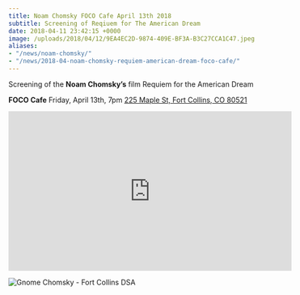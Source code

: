 ```yaml
---
title: Noam Chomsky FOCO Cafe April 13th 2018
subtitle: Screening of Reqiuem for The American Dream
date: 2018-04-11 23:42:15 +0000
image: /uploads/2018/04/12/9EA4EC2D-9874-409E-BF3A-B3C27CCA1C47.jpeg
aliases:
- "/news/noam-chomsky/"
- "/news/2018-04-noam-chomsky-requiem-american-dream-foco-cafe/"
---
```

Screening of the **Noam Chomsky’s** film Requiem for the American Dream

**FOCO Cafe** Friday, April 13th, 7pm
[225 Maple St, Fort Collins, CO 80521](https://www.google.com/maps/place/FoCo+Cafe/@40.5906112,-105.0820479,17z/data=!3m1!4b1!4m5!3m4!1s0x87694a61c209e489:0x41891703ca403558!8m2!3d40.5906071!4d-105.0798592)

<iframe width="560" height="315" src="https://www.youtube.com/embed/rWD8Wksx_zI" frameborder="0" allow="autoplay; encrypted-media" allowfullscreen></iframe>

![Gnome Chomsky - Fort Collins DSA](/uploads/2018/04/12/9EA4EC2D-9874-409E-BF3A-B3C27CCA1C47.jpeg)
